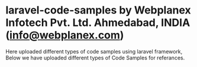 # laravel-code-samples by Webplanex Infotech Pvt. Ltd. Ahmedabad, INDIA (info@webplanex.com)

Here uploaded different types of code samples using laravel framework,
Below we have uploaded different types of Code Samples for referances.


